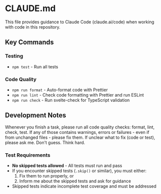# CLAUDE.md

This file provides guidance to Claude Code (claude.ai/code) when working with code in this repository.

## Key Commands

### Testing

- `npm test` - Run all tests

### Code Quality

- `npm run format` - Auto-format code with Prettier
- `npm run lint` - Check code formatting with Prettier and run ESLint
- `npm run check` - Run svelte-check for TypeScript validation

## Development Notes

Whenever you finish a task, please run all code quality checks: format, lint, check, test.
If any of those contains warnings, errors or failures - even if from unchanged files - please fix them.
If unclear what to fix (code or test), please ask me. Don't guess. Think hard.

### Test Requirements

- **No skipped tests allowed** - All tests must run and pass
- If you encounter skipped tests (`.skip()` or similar), you must either:
  1. Fix them to run properly, or
  2. Inform me about the skipped tests and ask for guidance
- Skipped tests indicate incomplete test coverage and must be addressed

